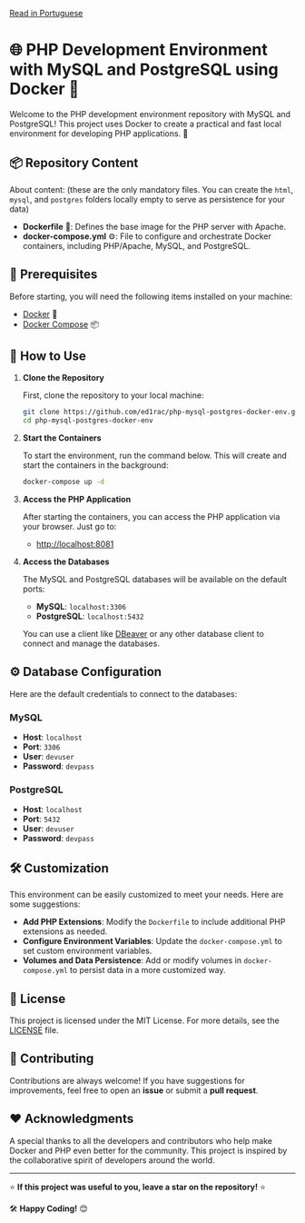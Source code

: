 [Read in Portuguese](README.md)

# 🌐 PHP Development Environment with MySQL and PostgreSQL using Docker 🐳

Welcome to the PHP development environment repository with MySQL and PostgreSQL! This project uses Docker to create a practical and fast local environment for developing PHP applications. 🚀

## 📦 Repository Content

About content: (these are the only mandatory files. You can create the `html`, `mysql`, and `postgres` folders locally empty to serve as persistence for your data)

- **Dockerfile** 📝: Defines the base image for the PHP server with Apache.
- **docker-compose.yml** ⚙️: File to configure and orchestrate Docker containers, including PHP/Apache, MySQL, and PostgreSQL.

## 🔧 Prerequisites

Before starting, you will need the following items installed on your machine:

- [Docker](https://www.docker.com/get-started) 🐳
- [Docker Compose](https://docs.docker.com/compose/install/) 📦

## 🚀 How to Use

1. **Clone the Repository**
   
   First, clone the repository to your local machine:
   
   ```sh
   git clone https://github.com/ed1rac/php-mysql-postgres-docker-env.git
   cd php-mysql-postgres-docker-env
   ```

2. **Start the Containers**

   To start the environment, run the command below. This will create and start the containers in the background:
   
   ```sh
   docker-compose up -d
   ```

3. **Access the PHP Application**

   After starting the containers, you can access the PHP application via your browser. Just go to:
   
   - [http://localhost:8081](http://localhost:8081)

4. **Access the Databases**

   The MySQL and PostgreSQL databases will be available on the default ports:

   - **MySQL**: `localhost:3306`
   - **PostgreSQL**: `localhost:5432`

   You can use a client like [DBeaver](https://dbeaver.io/) or any other database client to connect and manage the databases.

## ⚙️ Database Configuration

Here are the default credentials to connect to the databases:

### MySQL
- **Host**: `localhost`
- **Port**: `3306`
- **User**: `devuser`
- **Password**: `devpass`

### PostgreSQL
- **Host**: `localhost`
- **Port**: `5432`
- **User**: `devuser`
- **Password**: `devpass`

## 🛠️ Customization

This environment can be easily customized to meet your needs. Here are some suggestions:

- **Add PHP Extensions**: Modify the `Dockerfile` to include additional PHP extensions as needed.
- **Configure Environment Variables**: Update the `docker-compose.yml` to set custom environment variables.
- **Volumes and Data Persistence**: Add or modify volumes in `docker-compose.yml` to persist data in a more customized way.

## 📄 License

This project is licensed under the MIT License. For more details, see the [LICENSE](LICENSE) file.

## 🤝 Contributing

Contributions are always welcome! If you have suggestions for improvements, feel free to open an **issue** or submit a **pull request**.

## ❤️ Acknowledgments

A special thanks to all the developers and contributors who help make Docker and PHP even better for the community. This project is inspired by the collaborative spirit of developers around the world.

---

⭐ **If this project was useful to you, leave a star on the repository!** ⭐

🛠️ **Happy Coding!** 😊
